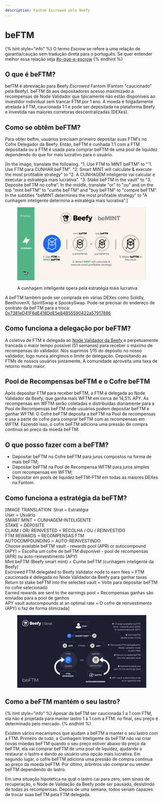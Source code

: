 ```yaml
---
description: Fantom Escrowed pela Beefy
---
```


# beFTM

{% hint style="info" %}
O termo _Escrow_ se refere a uma relação de garantia/caução sem tradução direta para o português. Se quer entender melhor essa relação veja [#o-que-e-escrow](./#o-que-e-escrow "mention")
{% endhint %}

## O que é beFTM?

befTM é abreviação para Beefy _Escrowed_ Fantom (Fantom "caucionado" pela Beefy). beFTM dá aos depositadores acesso maximizado a recompensas de Node Validador que tipicamente não estão disponíveis ao investidor individual sem trancar FTM por 1 ano. A moeda é folgadamente atrelada à FTM, caucionada 1:1 e pode ser depositada na plataforma Beefy e investida nas maiores corretoras descentralizadas (DEXes).

## Como se obtêm beFTM?

Para obter beftm, usuários precisam primeiro depositar suas FTM's no Cofre Delegador da Beefy. Então, beFTM é cunhada 1:1 com a FTM depositada ou a FTM é usada para comprar beFTM de uma pool de liquidez dependendo do que for mais lucrativo para o usuário.

\[In the image, translate the following.  "1. Use FTM to MINT beFTM" to "'1. Use FTM para CUNHAR beFTM".  "2. Smart MINT will calculate & execute the most profitable strategy" to "2. A CUNHAGEM inteligente vai calcular e executar a estratégia mais lucrativa". "3. Stake beFTM in the vault" to "3. Deposite beFTM no cofre". In the middle, translate "or" to "ou" and on the top "mint beFTM" to "cunhe beFTM" and "buy beFTM" to "compre beFTM". In the subtitles "beMINT determines the most profitable strategy" to "A cunhagem inteligente determina a estratégia mais lucrativa".]

<figure><img src="../../.gitbook/assets/image (7).png" alt=""><figcaption><p>A cunhagem inteligente opera pela estratégia mais lucrativa</p></figcaption></figure>

A beFTM também pode ser comprada em várias DEXes como Solidly, BeethovenX, SpiritSwap e SpookySwap. Pode-se precisar do endereço de contrato da beFTM para a troca: [0x7381eD41F6dE418DdE5e84B55590422a57917886](https://ftmscan.com/token/0x7381eD41F6dE418DdE5e84B55590422a57917886)

## Como funciona a delegação por beFTM?

A coletiva de FTM é delegada ao [Node Validador da Beefy](https://ftmscan.com/address/0xe97a5292248c2647466222dc58563046b3e34b18#validatorinfo) e perpetuamente trancada o maior tempo possível (51 semanas) para receber o máximo de recompensas do validador. Nós suprimos 1/15 do depósito no nosso validador, logo nunca atingimos o limite de delegação. Depositando as FTMs de nossos usuários juntamente, A comunidade aproveita uma taxa de retorno muito maior.

## Pool de Recompensas beFTM e o Cofre beFTM

Após depositar FTM para receber beFTM, a FTM é delegada ao Node Validador da Beefy, que ganha mais WFTM em cerca de 14,5% APY. As recompensas em WFTM serão coletadas e distribuídas diariamente para a Pool de Recompensas beFTM onde usuários podem depositar beFTM e ganhar WFTM. O Cofre beFTM deposita a beFTM na Pool de recompensas e usa a parte do cofre para comprar beFTM com as recompensas em WFTM. Fazendo isso, o cofre beFTM adiciona uma pressão de compra contínua ao preço da moeda beFTM.

## O que posso fazer com a beFTM?

* Depositar beFTM no Cofre beFTM para juros compostos na forma de mais beFTM;
* Depositar beFTM na Pool de Recompensa WFTM para juros simples com recompensas em WFTM;
* Depositar em pools de liquidez beFTM-FTM em todas as maiores DEXes na Fantom.

## Como funciona a estratégia da beFTM?

\[IMAGE TRANSLATION: Strat = Estratégia\
User = Usuário\
SMART MINT = CUNHAGEM INTELIGENTE\
STAKE = DEPOSITE\
CLAIM / OR/ REINVESTED = RECOLHA / OU / REINVESTIDO\
FTM REWARDS = RECOMPENSAS FTM\
AUTOCOMPOUNDING = AUTO-REINVESTINDO\
Choose available beFTM vault - rewards pool (APR) or autocompound (APY) = Escolha um cofre de beFTM disponível - pool de recompensas (APR) ou auto-reinvestimento (APY)\
Mint beFTM (Beefy smart mint) = Cunhe beFTM (cunhagem inteligente da Beefy)\
Escrowed FTM delegated to Beefy Validator node to earn fees = FTM caucionada é delegada no Node Validador da Beefy para ganhar taxas\
Return to stake beFTM into the selected vault = Volte para depositar beFTM no cofre selecionado\
Earned rewards are sent to the earnings pool = Recompensas ganhas são enviadas para a pool de ganhos\
APY vault autocompounds at an optimal rate = O cofre de reinvestimento (APY) o faz de forma otimizada]

<figure><img src="../../.gitbook/assets/image (55).png" alt=""><figcaption></figcaption></figure>

## Como a beFTM mantém o seu lastro?

{% hint style="info" %}
Apesar da beFTM ser caucionada 1 a 1 com FTM, ela não é projetada para manter lastro 1 a 1 com a FTM: no final, seu preço é determinado pelo mercado.
{% endhint %}

Existem vários mecanismos que ajudam a beFTM a manter o seu lastro com a FTM. Primeiro de tudo, a Cunhagem Inteligente da beFTM não vai criar novas moedas beFTM quando o seu preço estiver abaixo do preço da beFTM, ela vai comprar beFTM de uma pool de liquidez, ajudando a restaurar o lastro e dando ao usuário uma opção mais lucrativa. Em segundo lugar, o cofre beFTM adiciona uma pressão de compra contínua ao preço da moeda beFTM. Por último, árbritros vão comprar ou vender beFTM dependendo do lastro.

Em uma situação hipotética na qual o lastro cai para zero, sem sinais de recuperação, o Node de Validação da Beefy pode ser pausado, desistindo de todas as recompensas. Depois de uma semana, todos seriam capazes de trocar suas beFTM pela FTM delegada.
